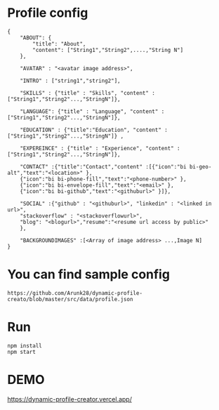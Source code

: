 # Profile config
```
{
    "ABOUT": {
        "title": "About",
        "content": ["String1","String2",....,"String N"]
    },
    
    "AVATAR" : "<avatar image address>",
    
    "INTRO" : ["string1","string2"],
    
    "SKILLS" : {"title" : "Skills", "content" : ["String1","String2"...,"StringN"]}, 
    
    "LANGUAGE": {"title" : "Language", "content" : ["String1","String2"...,"StringN"]},  
    
    "EDUCATION" : {"title":"Education", "content" : ["String1","String2"...,"StringN"]} ,  
    
    "EXPEREINCE" : {"title" : "Experience", "content" : ["String1","String2"...,"StringN"]},
    
    "CONTACT" :{"title":"Contact","content" :[{"icon":"bi bi-geo-alt","text":"<location>" },
    {"icon":"bi bi-phone-fill","text":"<phone-number>" },
    {"icon":"bi bi-envelope-fill","text":"<email>" },
    {"icon":"bi bi-github","text":"<githuburl>" }]},
    
    "SOCIAL" :{"github" : "<githuburl>", "linkedin" : "<linked in url>",  
    "stackoverflow" : "<stackoverflowurl>",
    "blog": "<blogurl>","resume":"<resume url access by public>"
    },
    
    "BACKGROUNDIMAGES" :[<Array of image address> ...,Image N]
}
```

# You can find sample config
`https://github.com/Arunk28/dynamic-profile-creato/blob/master/src/data/profile.json`

# Run

 ```
 npm install
 npm start
 ```
 
 # DEMO 
 https://dynamic-profile-creator.vercel.app/

